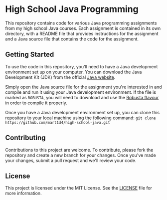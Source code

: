# High School Java Programming

This repository contains code for various Java programming assignments from my high school Java courses. Each assignment is contained in its own directory, with a README file that provides instructions for the assignment and a Java source file that contains the code for the assignment.

## Getting Started

To use the code in this repository, you'll need to have a Java development environment set up on your computer. You can download the Java Development Kit (JDK) from the official [Java website](https://www.oracle.com/java/technologies/downloads/).

Simply open the Java source file for the assignment you're interested in and compile and run it using your Java development environment. If the file is marked as `ROBUSTA`, you will need to download and use the [Robusta flavour](https://github.com/FrenchTechLead/robusta) in order to compile it properly.

Once you have a Java development environment set up, you can clone this repository to your local machine using the following command:
`git clone https://github.com/mart1d4/high-school-java.git`

## Contributing

Contributions to this project are welcome. To contribute, please fork the repository and create a new branch for your changes. Once you've made your changes, submit a pull request and we'll review your code.

## License

This project is licensed under the MIT License. See the [LICENSE](/blob/main/LICENSE) file for more information.

